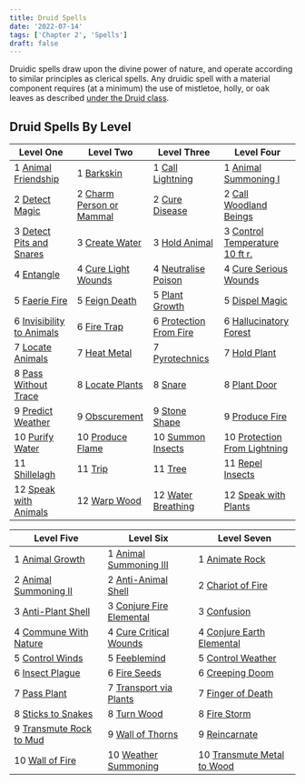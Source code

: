 ```yaml
---
title: Druid Spells
date: '2022-07-14'
tags: ['Chapter 2', 'Spells']
draft: false
---
```


Druidic spells draw upon the divine power of nature, and operate according to similar principles as clerical spells. Any druidic spell with a material component requires (at a minimum) the use of mistletoe, holly, or oak leaves as described [under the Druid class](/srd/classes/druid).

## Druid Spells By Level

| Level One                                                              | Level Two                                                            | Level Three                                                      | Level Four                                                                           |
| ---------------------------------------------------------------------- | -------------------------------------------------------------------- | ---------------------------------------------------------------- | ------------------------------------------------------------------------------------ |
| 1 [Animal Friendship](/srd/spells/druid/animal-friendship)             | 1 [Barkskin](/srd/spells/druid/barkskin)                             | 1 [Call Lightning](/srd/spells/druid/call-lightning)             | 1 [Animal Summoning I](/srd/spells/druid/animal-summoning-i)                         |
| 2 [Detect Magic](/srd/spells/druid/detect-magic)                       | 2 [Charm Person or Mammal](/srd/spells/druid/charm-person-or-mammal) | 2 [Cure Disease](/srd/spells/druid/cure-disease)                 | 2 [Call Woodland Beings](/srd/spells/druid/call-woodland-beings)                     |
| 3 [Detect Pits and Snares](/srd/spells/druid/detect-pits-and-snares)   | 3 [Create Water](/srd/spells/druid/create-water)                     | 3 [Hold Animal](/srd/spells/druid/hold-animal)                   | 3 [Control Temperature 10 ft r.](/srd/spells/druid/control-temperature-10-ft-radius) |
| 4 [Entangle](/srd/spells/druid/entangle)                               | 4 [Cure Light Wounds](/srd/spells/druid/cure-light-wounds)           | 4 [Neutralise Poison](/srd/spells/druid/neutralise-poison)       | 4 [Cure Serious Wounds](/srd/spells/druid/cure-serious-wounds)                       |
| 5 [Faerie Fire](/srd/spells/druid/faerie-fire)                         | 5 [Feign Death](/srd/spells/druid/feign-death)                       | 5 [Plant Growth](/srd/spells/druid/plant-growth)                 | 5 [Dispel Magic](/srd/spells/druid/dispel-magic)                                     |
| 6 [Invisibility to Animals](/srd/spells/druid/invisibility-to-animals) | 6 [Fire Trap](/srd/spells/druid/fire-trap)                           | 6 [Protection From Fire](/srd/spells/druid/protection-from-fire) | 6 [Hallucinatory Forest](/srd/spells/druid/hallucinatory-forest)                     |
| 7 [Locate Animals](/srd/spells/druid/locate-animals)                   | 7 [Heat Metal](/srd/spells/druid/heat-metal)                         | 7 [Pyrotechnics](/srd/spells/druid/pyrotechnics)                 | 7 [Hold Plant](/srd/spells/druid/hold-plant)                                         |
| 8 [Pass Without Trace](/srd/spells/druid/pass-without-trace)           | 8 [Locate Plants](/srd/spells/druid/locate-plants)                   | 8 [Snare](/srd/spells/druid/snare)                               | 8 [Plant Door](/srd/spells/druid/plant-door)                                         |
| 9 [Predict Weather](/srd/spells/druid/predict-weather)                 | 9 [Obscurement](/srd/spells/druid/obscurement)                       | 9 [Stone Shape](/srd/spells/druid/stone-shape)                   | 9 [Produce Fire](/srd/spells/druid/produce-fire)                                     |
| 10 [Purify Water](/srd/spells/druid/purify-water)                      | 10 [Produce Flame](/srd/spells/druid/produce-flame)                  | 10 [Summon Insects](/srd/spells/druid/summon-insects)            | 10 [Protection From Lightning](/srd/spells/druid/protection-from-lightning)          |
| 11 [Shillelagh](/srd/spells/druid/shillelagh)                          | 11 [Trip](/srd/spells/druid/trip)                                    | 11 [Tree](/srd/spells/druid/tree)                                | 11 [Repel Insects](/srd/spells/druid/repel-insects)                                  |
| 12 [Speak with Animals](/srd/spells/druid/speak-with-animals)          | 12 [Warp Wood](/srd/spells/druid/warp-wood)                          | 12 [Water Breathing](/srd/spells/druid/water-breathing)          | 12 [Speak with Plants](/srd/spells/druid/speak-with-plants)                          |

| Level Five                                                         | Level Six                                                            | Level Seven                                                             |
| ------------------------------------------------------------------ | -------------------------------------------------------------------- | ----------------------------------------------------------------------- |
| 1 [Animal Growth](/srd/spells/druid/animal-growth)                 | 1 [Animal Summoning III](/srd/spells/druid/animal-summoning-iii)     | 1 [Animate Rock](/srd/spells/druid/animate-rock)                        |
| 2 [Animal Summoning II](/srd/spells/druid/animal-summoning-ii)     | 2 [Anti-Animal Shell](/srd/spells/druid/anti-animal-shell)           | 2 [Chariot of Fire](/srd/spells/druid/chariot-of-fire)                  |
| 3 [Anti-Plant Shell](/srd/spells/druid/anti-plant-shell)           | 3 [Conjure Fire Elemental](/srd/spells/druid/conjure-fire-elemental) | 3 [Confusion](/srd/spells/druid/confusion)                              |
| 4 [Commune With Nature](/srd/spells/druid/commune-with-nature)     | 4 [Cure Critical Wounds](/srd/spells/druid/cure-critical-wounds)     | 4 [Conjure Earth Elemental](/srd/spells/druid/conjure-earth-elemental)  |
| 5 [Control Winds](/srd/spells/druid/control-winds)                 | 5 [Feeblemind](/srd/spells/druid/feeblemind)                         | 5 [Control Weather](/srd/spells/druid/control-weather)                  |
| 6 [Insect Plague](/srd/spells/druid/insect-plague)                 | 6 [Fire Seeds](/srd/spells/druid/fire-seeds)                         | 6 [Creeping Doom](/srd/spells/druid/creeping-doom)                      |
| 7 [Pass Plant](/srd/spells/druid/pass-plant)                       | 7 [Transport via Plants](/srd/spells/druid/transport-via-plants)     | 7 [Finger of Death](/srd/spells/druid/finger-of-death)                  |
| 8 [Sticks to Snakes](/srd/spells/druid/sticks-to-snakes)           | 8 [Turn Wood](/srd/spells/druid/turn-wood)                           | 8 [Fire Storm](/srd/spells/druid/fire-storm)                            |
| 9 [Transmute Rock to Mud](/srd/spells/druid/transmute-rock-to-mud) | 9 [Wall of Thorns](/srd/spells/druid/wall-of-thorns)                 | 9 [Reincarnate](/srd/spells/druid/reincarnate)                          |
| 10 [Wall of Fire](/srd/spells/druid/wall-of-fire)                  | 10 [Weather Summoning](/srd/spells/druid/weather-summoning)          | 10 [Transmute Metal to Wood](/srd/spells/druid/transmute-metal-to-wood) |
